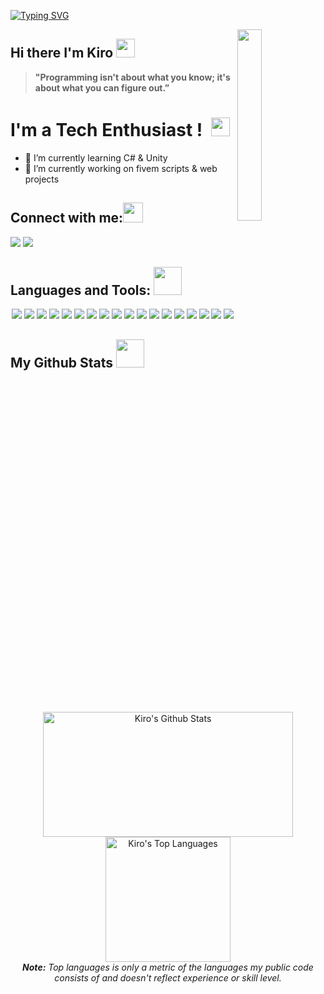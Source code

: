 [![Typing SVG](https://readme-typing-svg.herokuapp.com?color=F0DB4F&size=29&multiline=true&width=700&lines=Welcome+To+Kiro's+GitHub+Profile)](https://git.io/typing-svg)

<a href="#"><img width="28%" height="auto" align="right" src="https://static.wikia.nocookie.net/baldi-fanon/images/7/72/Xx_ULIMATEHAXX000R_xX.png/revision/latest?cb=20190904193053" /></a>
## Hi there I'm Kiro <img src="https://github.com/TheDudeThatCode/TheDudeThatCode/blob/master/Assets/Mario_Hello_Big.gif" width="30px">
> **"Programming isn't about what you know; it's about what you can figure out.”**

# I'm a Tech Enthusiast ! </b>&nbsp;<img src="https://github.com/TheDudeThatCode/TheDudeThatCode/blob/master/Assets/Designer.gif" width="30px">

- 🌱 I’m currently learning C# & Unity 
- 🌱 I’m currently working on fivem scripts & web projects



## Connect with me:<img src="https://github.com/TheDudeThatCode/TheDudeThatCode/blob/master/Assets/Handshake.gif" height="32px">
<a href="mailto:sbaofu@gmail.com" target="_blank"><img src="https://img.shields.io/badge/-Email-0D1117?style=for-the-badge&logo=gmail&logoColor=F0DB4F"></a>
<a href="https://www.instagram.com/therealsbaofu" target="_blank"><img src="https://img.shields.io/badge/-Instagram-0D1117?style=for-the-badge&logo=instagram&logoColor=F0DB4F"></a> 

## Languages and Tools: <img src="https://user-images.githubusercontent.com/76244600/130684889-4425a8ef-53ba-48f3-9433-871976fba0e9.gif" width="45px">

<p align="center">
  <a href="#"><img src="https://img.shields.io/badge/-JavaScript-0D1117?logo=javascript&logoColor=F0DB4F"></a>
  <a href="#"><img src="https://img.shields.io/badge/-TypeScript-0D1117?logo=typescript&logoColor=F0DB4F"></a> 
  <a href="#"><img src="https://img.shields.io/badge/-HTML5-0D1117?logo=html5&logoColor=F0DB4F"></a>
  <a href="#"><img src="https://img.shields.io/badge/-CSS3-0D1117?logo=css3&logoColor=F0DB4F"></a>
  <a href="#"><img src="https://img.shields.io/badge/-React-0D1117?logo=react&logoColor=F0DB4F"></a>
  <a href="#"><img src="https://img.shields.io/badge/-Nodejs-0D1117?logo=Node.js&logoColor=F0DB4F"></a>
  <a href="#"><img src="https://img.shields.io/badge/-Git-0D1117?logo=git&logoColor=F0DB4F"></a>
  <a href="#"><img src="https://img.shields.io/badge/-MongoDB-0D1117?logo=mongodb&logoColor=F0DB4F"></a>
  <a href="#"><img src="https://img.shields.io/badge/-MySQL-0D1117?logo=mysql&logoColor=F0DB4F"></a>
  <a href="#"><img src="https://img.shields.io/badge/SQL%20-%230D1117.svg?logo=amazon-dynamodb&logoColor=F0DB4F"></a>
  <a href="#"><img src="https://img.shields.io/badge/-GitHub-0D1117?logo=github&logoColor=F0DB4F"></a>
  <a href="#"><img src="https://img.shields.io/badge/Lua-0D1117?logo=lua&logoColor=F0DB4F"></a>
  <a href="#"><img src="https://img.shields.io/badge/Express.js-0D1117?logo=express&logoColor=F0DB4F"></a>
  <a href="#"><img src="https://img.shields.io/badge/Bootstrap-0D1117?logo=bootstrap&logoColor=F0DB4F"></a>
  <a href="#"><img src="https://img.shields.io/badge/Material--UI-0D1117?logo=materialui&logoColor=F0DB4F"></a>
  <a href="#"><img src="https://img.shields.io/badge/Redux-0D1117?logo=redux&logoColor=F0DB4F"></a>
  <a href="#"><img src="https://img.shields.io/badge/React_Router-0D1117?logo=reactrouter&logoColor=F0DB4F"></a>
  <a href="#"><img src="https://img.shields.io/badge/graphql-0D1117?logo=graphql&logoColor=F0DB4F"></a>
</p>

## My Github Stats <img src="https://user-images.githubusercontent.com/76244600/130684889-4425a8ef-53ba-48f3-9433-871976fba0e9.gif" width="45px">
  <br/>
  <div align="center">
    <a href="#"><img alt="Kiro's Github Stats" src="https://github-readme-stats.vercel.app/api?username=Kirozai&show_icons=true&include_all_commits=true&count_private=true&theme=react&hide_border=true&bg_color=0D1117&title_color=F0DB4F&icon_color=F0DB4F" height="200" width="400"/></a>
    <a href="#"><img alt="Kiro's Top Languages" src="https://github-readme-stats.vercel.app/api/top-langs/?username=Kirozai&langs_count=10&layout=compact&theme=react&hide_border=true&bg_color=0D1117&title_color=F0DB4F&icon_color=F0DB4F&card_width=200" height="200"/></a>
    <br/>
    <i><b>Note:</b> Top languages is only a metric of the languages my public code consists of and doesn't reflect experience or skill level.</i>
  </div>

